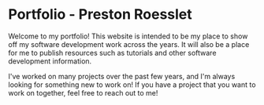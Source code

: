 # Portfolio - Preston Roesslet

Welcome to my portfolio! This website is intended to be my place to show off my software development work across the years. It will also be a place for me to publish resources such as tutorials and other software development information.

I've worked on many projects over the past few years, and I'm always looking for something new to work on! If you have a project that you want to work on together, feel free to reach out to me!
